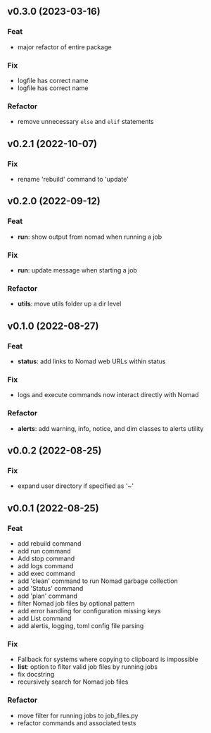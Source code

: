 ## v0.3.0 (2023-03-16)

### Feat

- major refactor of entire package

### Fix

- logfile has correct name
- logfile has correct name

### Refactor

- remove unnecessary `else` and `elif` statements

## v0.2.1 (2022-10-07)

### Fix

- rename 'rebuild' command to 'update'

## v0.2.0 (2022-09-12)

### Feat

- **run**: show output from nomad when running a job

### Fix

- **run**: update message when starting a job

### Refactor

- **utils**: move utils folder up a dir level

## v0.1.0 (2022-08-27)

### Feat

- **status**: add links to Nomad web URLs within status

### Fix

- logs and execute commands now interact directly with Nomad

### Refactor

- **alerts**: add warning, info, notice, and dim classes to alerts utility

## v0.0.2 (2022-08-25)

### Fix

- expand user directory if specified as '~'

## v0.0.1 (2022-08-25)

### Feat

- add rebuild command
- add run command
- Add stop command
- add logs command
- add exec command
- add 'clean' command to run Nomad garbage collection
- add 'Status' command
- add 'plan' command
- filter Nomad job files by optional pattern
- add error handling for configuration missing keys
- add List command
- add alertis, logging, toml config file parsing

### Fix

- Fallback for systems where copying to clipboard is impossible
- **list**: option to filter valid job files by running jobs
- fix docstring
- recursively search for Nomad job files

### Refactor

- move filter for running jobs to job_files.py
- refactor commands and associated tests
